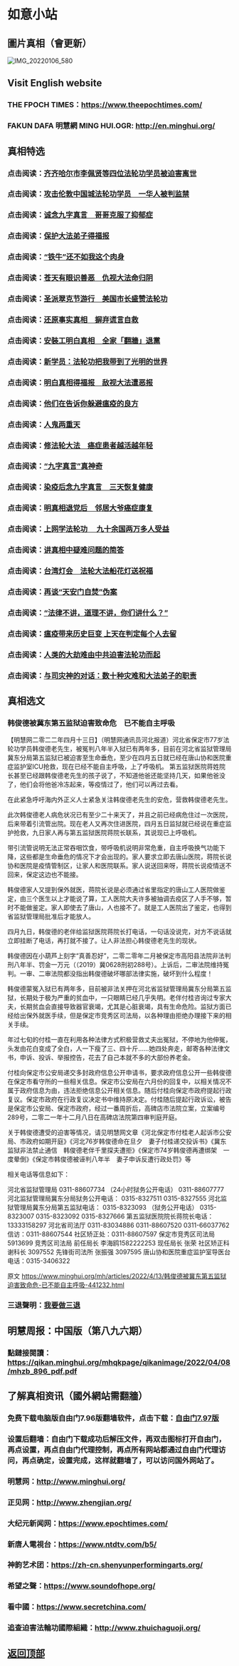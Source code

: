 # 如意小站

## 圖片真相（會更新）

![IMG_20220106_580](https://user-images.githubusercontent.com/79625284/162929682-c717ff8a-da60-49f7-ae07-0e9c394614d5.jpg)

## Visit English website

### THE FPOCH TIMES：https://www.theepochtimes.com/

### FAKUN DAFA 明慧網 MING HUI.OGR: http://en.minghui.org/

## 真相特选

### 点击阅读：[齐齐哈尔市李佩贤等四位法轮功学员被迫害离世](https://github.com/pinhe91/tzpaflg/tree/main)

### 点击阅读：[攻击伦敦中国城法轮功学员　一华人被判监禁](https://github.com/pinhe91/erzb/tree/main)

### 点击阅读：[诚念九字真言　哥哥克服了抑郁症](https://github.com/pinhe91/jzzyh/tree/main)

### 点击阅读：[保护大法弟子得福报](https://github.com/pinhe91/zxdzs/tree/main)

### 点击阅读：[“铁牛”还不如我这个肉身](https://github.com/pinhe91/hsfbm/tree/main)

### 点击阅读：[苍天有眼识善恶　仇视大法命归阴](https://github.com/pinhe91/chdfzeb/tree/main)

### 点击阅读：[圣派翠克节游行　美国市长盛赞法轮功](https://github.com/pinhe91/gwzcflg/tree/main)

### 点击阅读：[还原事实真相　摒弃谎言自救](https://github.com/pinhe91/phflgyz/tree/main)

### 点击阅读：[安裝工明白真相　全家「翻牆」退黨](https://github.com/pinhe91/stbpay/tree/main)

### 点击阅读：[新学员：法轮功把我带到了光明的世界](https://github.com/pinhe91/flggwgm/tree/main)

### 点击阅读：[明白真相得福报　敌视大法遭恶报](https://github.com/pinhe91/mzxdjd/tree/main)

### 点击阅读：[他们在告诉你躲避瘟疫的良方](https://github.com/pinhe91/bwylf/tree/main)

### 点击阅读：[人鬼两重天](https://github.com/pinhe91/xdfcs/tree/main)

### 点击阅读：[修法轮大法　癌症患者越活越年轻](https://github.com/pinhe91/xdfh/tree/main)

### 点击阅读：[“九字真言”真神奇](https://github.com/pinhe91/njzzyh/tree/main)

### 点击阅读：[染疫后念九字真言　三天恢复健康](https://github.com/pinhe91/rynjzzyh/tree/main)

### 点击阅读：[明真相退党后　邻居大爷癌症康复](https://github.com/pinhe91/stbpa/tree/main)

### 点击阅读：[上网学法轮功 　九十余国两万多人受益](https://github.com/pinhe91/jcxw5/tree/main)

### 点击阅读：[讲真相中疑难问题的简答](https://github.com/pinhe91/jcxw3/tree/main)

### 点击阅读：[台湾灯会　法轮大法船花灯送祝福](https://github.com/pinhe91/dfhcjsr/tree/main) 

### 点击阅读：[再谈“天安门自焚”伪案](https://github.com/pinhe91/whjm/tree/main)

### 点击阅读：[“法律不讲，道理不讲，你们讲什么？”](https://github.com/pinhe91/jlxe/tree/main)

### 点击阅读：[瘟疫带来历史巨变 上天在判定每个人去留](https://github.com/pinhe91/jcxw2/blob/main/README.md)

### 点击阅读：[人类的大劫难由中共迫害法轮功而起](https://github.com/pinhe91/jcxw4/tree/main) 

### 点击阅读：[与司灾神的对话：数十种灾难和大法弟子的职责](https://github.com/pinhe91/jcxw1/tree/main) 

## 真相选文

### 韩俊德被冀东第五监狱迫害致命危　已不能自主呼吸

【明慧网二零二二年四月十三日】（明慧网通讯员河北报道）河北省保定市77岁法轮功学员韩俊德老先生，被冤判八年半入狱已有两年多，目前在河北省监狱管理局冀东分局第五监狱已被迫害至生命垂危，至少在四月五日就已经在唐山协和医院重症监护室ICU抢救，现在已经不能自主呼吸，上了呼吸机。
第五监狱医院蒋姓院长甚至已经跟韩俊德老先生的孩子说了，不知道他爸还能坚持几天，如果他爸没了，他们会将他爸冷冻起来，等疫情过了，他们可以再过去看。

在此紧急呼吁海内外正义人士紧急关注韩俊德老先生的安危，营救韩俊德老先生。

此次韩俊德老人病危状况已有至少二十来天了，并且之前已经病危住过一次医院，后来带着引流管出院。现在老人又再次住进医院，四月五日监狱就已经说在重症监护抢救，九日家人再与第五监狱医院蒋院长联系，其说现已上呼吸机。

带引流管说明无法正常吞咽饮食，带呼吸机说明非常危重，自主呼吸换气功能下降，这些都是生命垂危的情况下才会出现的。家人要求立即去唐山医院，蒋院长说协和医院是疫情管制区，让家人和医院联系。家人说送回来呀，蒋院长说疫情送不回来，保定这边也不能接。

韩俊德家人又提到保外就医，蒋院长说是必须通过省里指定的唐山工人医院做鉴定，由三个医生以上才能说了算，工人医院大夫许多被抽调去疫区了人手不够，暂时不能做鉴定。家人即使去了唐山，人也接不了。就是工人医院出了鉴定，也得到省监狱管理局批准后才能放人。

四月九日，韩俊德的老伴给监狱医院蒋院长打电话，一句话没说完，对方不说话就立即挂断了电话，再打就不接了。让人非法担心韩俊德老先生的现状。

韩俊德因在小葫芦上刻字“真善忍好”，二零二零年二月被保定市高阳县法院非法判刑八年半、罚金一万元（（2019）冀0628刑初288号）。上诉后，二审法院维持冤判。一审、二审法院都没指出韩俊德破坏哪部法律实施，破坏到什么程度！

韩俊德蒙冤入狱已有两年多，目前被非法关押在河北省监狱管理局冀东分局第五监狱，长期处于极为严重的贫血中，一只眼睛已经几乎失明。老伴付桂咨询过专家大夫，长期贫血会直接导致器官衰竭，尤其是心脏衰竭，具有生命危险。监狱方面已经给出保外就医手续，但是保定市竞秀区司法局，以各种理由拒绝办理接下来的相关手续。

年过七旬的付桂一直在利用各种法律方式积极营救丈夫出冤狱，不停地为他伸冤，头发由花白变成了全白，人一下瘦了三、四十斤……她四处奔走，邮寄各种法律文书，申诉、投诉、举报控告，花去了自己本就不多的大部份养老金。

付桂向保定市公安局递交多封政府信息公开申请书，要求政府信息公开一些韩俊德在保定市看守所的一些相关信息。保定市公安局在六月份的回复中，以相关情况不属于政府信息为由，违法拒绝信息公开相关信息。随后付桂向保定市政府提起行政复议。保定市政府在行政复议决定书中维持原决定。付桂随后提起行政诉讼，被告是保定市公安局、保定市政府，经过一番周折后，高碑店市法院立案，立案编号289号，二零二一年十二月八日在高碑店法院第四审判庭开庭。

关于韩俊德遭受的迫害等情况，请见明慧网文章《河北保定市付桂老人起诉市公安局、市政府如期开庭》《河北76岁韩俊德命在旦夕　妻子付桂递交投诉书》《冀东监狱非法禁止通信　韩俊德老伴千里探夫遭拒》《保定市74岁韩俊德再遭绑架　一度晕倒》《保定市韩俊德被诬判八年半　妻子申诉反遭行政处罚》等


相关电话等信息如下：

河北省监狱管理局
0311-88607734 （24小时狱务公开电话）
0311-88607777
河北监狱管理局冀东分局狱务公开电话：
0315-8327511
0315-8327555
河北监狱管理局冀东分局第五监狱电话：
0315-8323093 （狱务公开电话）
0315-8323007
0315-8323092
0315-8327666
第五监狱医院院长蒋院长电话：13333158297
河北省司法厅
0311-83034886
0311-88607520
0311-66037762
信访：0311-88607544
社区矫正处：0311-88607597
保定市竞秀区司法局 5913699
竞秀区司法局
前任局长 李海鸥1582222253
现任局长 张荣
社区矫正科 谢科长 3097552
先锋街司法所 张振强 3097595
唐山协和医院重症监护室导医台电话：0315-3406322

原文 https://www.minghui.org/mh/articles/2022/4/13/韩俊德被冀东第五监狱迫害致命危-已不能自主呼吸-441232.html

### 三退聲明：[我要做三退](https://tuidang.epochtimes.com/)

## 明慧周报：中国版（第八九六期）

### 點鏈接閱讀：https://qikan.minghui.org/mhqkpage/qikanimage/2022/04/08/mhzb_896_pdf.pdf

## 了解真相资讯（國外網站需翻牆）

### 免费下载电脑版自由门7.96版翻墙软件，点击下载：[自由门7.97版](https://github.com/pinhe91/tuiguang/files/6839679/fg797r.zip)

### 设置后翻墙：自由门下载成功后解压文件，再双击图标打开自由门，再点设置，再点自由门代理控制，再点所有网站都通过自由门代理访问，再点确定，设置完成，这样就翻墙了，可以访问国外网站了。

### 明慧网：http://www.minghui.org/

### 正见网：http://www.zhengjian.org/

### 大纪元新闻网：https://www.epochtimes.com/

### 新唐人電視台：https://www.ntdtv.com/b5/

### 神韵艺术团：https://zh-cn.shenyunperformingarts.org/

### 希望之聲：https://www.soundofhope.org/

### 看中國：https://www.secretchina.com/

### 追查迫害法輪功國際組織：http://www.zhuichaguoji.org/

## [返回顶部](https://git.io/Js3EY)
